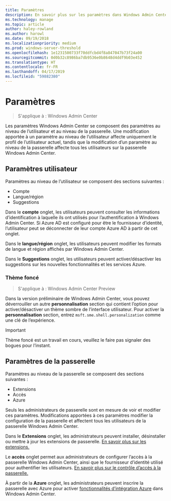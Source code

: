 ```yaml
---
title: Paramètres
description: En savoir plus sur les paramètres dans Windows Admin Center (projet Honolulu). Paramètres utilisateur permettent aux utilisateurs de modifier leur langue/région et autres préférences. Paramètres de la passerelle permettent aux administrateurs de configurer la passerelle.
ms.technology: manage
ms.topic: article
author: haley-rowland
ms.author: harowl
ms.date: 09/19/2018
ms.localizationpriority: medium
ms.prod: windows-server-threshold
ms.openlocfilehash: 1e1231500733f70ddfcbd4f8a847047b73f24a00
ms.sourcegitcommit: 0d0b32c8986ba7db9536e0b8648d4ddf9b03e452
ms.translationtype: HT
ms.contentlocale: fr-FR
ms.lasthandoff: 04/17/2019
ms.locfileid: "59882380"
---
```

# <a name="settings"></a>Paramètres

> S'applique à : Windows Admin Center

Les paramètres Windows Admin Center se composent des paramètres au niveau de l’utilisateur et au niveau de la passerelle. Une modification apportée à un paramètre au niveau de l’utilisateur affecte uniquement le profil de l’utilisateur actuel, tandis que la modification d’un paramètre au niveau de la passerelle affecte tous les utilisateurs sur la passerelle Windows Admin Center.

## <a name="user-settings"></a>Paramètres utilisateur

Paramètres au niveau de l’utilisateur se composent des sections suivantes :

- Compte
- Langue/région
- Suggestions

Dans le **compte** onglet, les utilisateurs peuvent consulter les informations d’identification à laquelle ils ont utilisés pour l’authentification à Windows Admin Center. Si Azure AD est configuré pour être le fournisseur d’identité, l’utilisateur peut se déconnecter de leur compte Azure AD à partir de cet onglet.

Dans le **langue/région** onglet, les utilisateurs peuvent modifier les formats de langue et région affichés par Windows Admin Center.

Dans le **Suggestions** onglet, les utilisateurs peuvent activer/désactiver les suggestions sur les nouvelles fonctionnalités et les services Azure.

### <a name="dark-theme"></a>Thème foncé

> S'applique à : Windows Admin Center Preview

Dans la version préliminaire de Windows Admin Center, vous pouvez déverrouiller un autre **personnalisation** section qui contient l’option pour activer/désactiver un thème sombre de l’interface utilisateur. Pour activer la **personnalisation** section, entrez ```msft.sme.shell.personalization``` comme une clé de l’expérience.

>[!IMPORTANT]
> Thème foncé est un travail en cours, veuillez le faire pas signaler des bogues pour l’instant.

## <a name="gateway-settings"></a>Paramètres de la passerelle

Paramètres au niveau de la passerelle se composent des sections suivantes :

- Extensions
- Accès
- Azure

Seuls les administrateurs de passerelle sont en mesure de voir et modifier ces paramètres. Modifications apportées à ces paramètres modifier la configuration de la passerelle et affectent tous les utilisateurs de la passerelle Windows Admin Center.

Dans le **Extensions** onglet, les administrateurs peuvent installer, désinstaller ou mettre à jour les extensions de passerelle. [En savoir plus sur les extensions.](using-extensions.md)

Le **accès** onglet permet aux administrateurs de configurer l’accès à la passerelle Windows Admin Center, ainsi que le fournisseur d’identité utilisé pour authentifier les utilisateurs. [En savoir plus sur le contrôle d’accès à la passerelle.](user-access-control.md)

À partir de la **Azure** onglet, les administrateurs peuvent inscrire la passerelle avec Azure pour activer [fonctionnalités d’intégration Azure](azure-integration.md) dans Windows Admin Center.